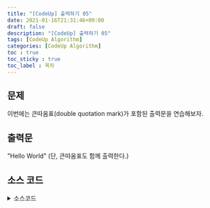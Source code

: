 ```yaml
---
title: "[CodeUp] 출력하기 05"
date: 2021-01-16T21:31:46+09:00
draft: false
description: "[CodeUp] 출력하기 05"
tags: [CodeUp Algorithm]
categories: [CodeUp Algorithm]
toc : true
toc_sticky : true
toc_label : 목차
---
```

## 문제
이번에는 큰따옴표(double quotation mark)가 포함된 출력문을 연습해보자.

## 출력문
"Hello World"
(단, 큰따옴표도 함께 출력한다.)


## 소스 코드

<details>
<summary>소스코드</summary>
<div markdown="1">

```java
public class Main{
    public static void main (String[] args) {
        System.out.println("\"Hello World\"");
    }
}
```
</div>
</details>